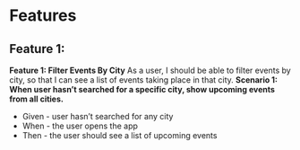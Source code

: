 # Features
## Feature 1: 
**Feature 1: Filter Events By City**
As a user, I should be able to filter events by city, so that I can see a list of events taking place in that city.
**Scenario 1: When user hasn’t searched for a specific city, show upcoming events from all cities.**
- Given - user hasn’t searched for any city
- When - the user opens the app
- Then - the user should see a list of upcoming events
  
